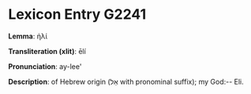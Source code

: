 # Lexicon Entry G2241

**Lemma**: ἠλί

**Transliteration (xlit)**: ēlí

**Pronunciation**: ay-lee'

**Description**:
of Hebrew origin (אֵל with pronominal suffix); my God:-- Eli.
